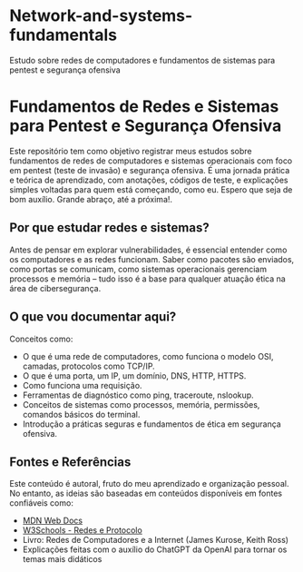 # Network-and-systems-fundamentals
Estudo sobre redes de computadores e fundamentos de sistemas para pentest e segurança ofensiva
# Fundamentos de Redes e Sistemas para Pentest e Segurança Ofensiva

Este repositório tem como objetivo registrar meus estudos sobre fundamentos de redes de computadores e sistemas operacionais com foco em pentest (teste de invasão) e segurança ofensiva. É uma jornada prática e teórica de aprendizado, com anotações, códigos de teste, e explicações simples voltadas para quem está começando, como eu. Espero que seja de bom auxílio. Grande abraço, até a próxima!.

## Por que estudar redes e sistemas?

Antes de pensar em explorar vulnerabilidades, é essencial entender como os computadores e as redes funcionam. Saber como pacotes são enviados, como portas se comunicam, como sistemas operacionais gerenciam processos e memória – tudo isso é a base para qualquer atuação ética na área de cibersegurança.

## O que vou documentar aqui?

Conceitos como:
- O que é uma rede de computadores, como funciona o modelo OSI, camadas, protocolos como TCP/IP.
- O que é uma porta, um IP, um domínio, DNS, HTTP, HTTPS.
- Como funciona uma requisição.
- Ferramentas de diagnóstico como ping, traceroute, nslookup.
- Conceitos de sistemas como processos, memória, permissões, comandos básicos do terminal.
- Introdução a práticas seguras e fundamentos de ética em segurança ofensiva.

## Fontes e Referências

Este conteúdo é autoral, fruto do meu aprendizado e organização pessoal. No entanto, as ideias são baseadas em conteúdos disponíveis em fontes confiáveis como:

- [MDN Web Docs](https://developer.mozilla.org/)
- [W3Schools - Redes e Protocolo](https://www.w3schools.com/)
- Livro: Redes de Computadores e a Internet (James Kurose, Keith Ross)
- Explicações feitas com o auxílio do ChatGPT da OpenAI para tornar os temas mais didáticos
